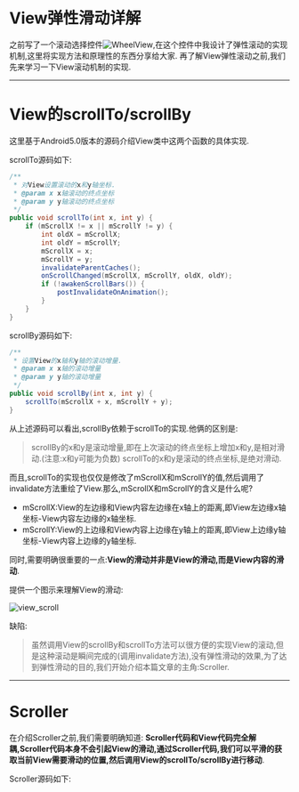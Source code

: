 # View弹性滑动详解

之前写了一个滚动选择控件![WheelView](https://github.com/wangzhengyi/WheelView),在这个控件中我设计了弹性滚动的实现机制,这里将实现方法和原理性的东西分享给大家.
再了解View弹性滚动之前,我们先来学习一下View滚动机制的实现.

-----
# View的scrollTo/scrollBy

这里基于Android5.0版本的源码介绍View类中这两个函数的具体实现.

scrollTo源码如下:
```java
/**
 * 对View设置滚动的x和y轴坐标.
 * @param x x轴滚动的终点坐标
 * @param y y轴滚动的终点坐标
 */
public void scrollTo(int x, int y) {
    if (mScrollX != x || mScrollY != y) {
        int oldX = mScrollX;
        int oldY = mScrollY;
        mScrollX = x;
        mScrollY = y;
        invalidateParentCaches();
        onScrollChanged(mScrollX, mScrollY, oldX, oldY);
        if (!awakenScrollBars()) {
            postInvalidateOnAnimation();
        }
    }
}
```
scrollBy源码如下:
```java
/**
 * 设置View的x轴和y轴的滚动增量.
 * @param x x轴的滚动增量
 * @param y y轴的滚动增量
 */
public void scrollBy(int x, int y) {
    scrollTo(mScrollX + x, mScrollY + y);
}
```

从上述源码可以看出,scrollBy依赖于scrollTo的实现.他俩的区别是:
> scrollBy的x和y是滚动增量,即在上次滚动的终点坐标上增加x和y,是相对滑动.(注意:x和y可能为负数)
> scrollTo的x和y是滚动的终点坐标,是绝对滑动.

而且,scrollTo的实现也仅仅是修改了mScrollX和mScrollY的值,然后调用了invalidate方法重绘了View.那么,mScrollX和mScrollY的含义是什么呢?

* mScrollX:View的左边缘和View内容左边缘在x轴上的距离,即View左边缘x轴坐标-View内容左边缘的x轴坐标.
* mScrollY:View的上边缘和View内容上边缘在y轴上的距离,即View上边缘y轴坐标-View内容上边缘的y轴坐标.

同时,需要明确很重要的一点:**View的滑动并非是View的滑动,而是View内容的滑动**.

提供一个图示来理解View的滑动:

![view_scroll](https://github.com/wangzhengyi/WheelView/raw/master/screenshots/view_scroll.png)

缺陷:
>虽然调用View的scrollBy和scrollTo方法可以很方便的实现View的滚动,但是这种滚动是瞬间完成的(调用invalidate方法),没有弹性滑动的效果,为了达到弹性滑动的目的,我们开始介绍本篇文章的主角:Scroller.

-----
# Scroller

在介绍Scroller之前,我们需要明确知道:
**Scroller代码和View代码完全解耦,Scroller代码本身不会引起View的滑动,通过Scroller代码,我们可以平滑的获取当前View需要滑动的位置,然后调用View的scrollTo/scrollBy进行移动**.

Scroller源码如下:



